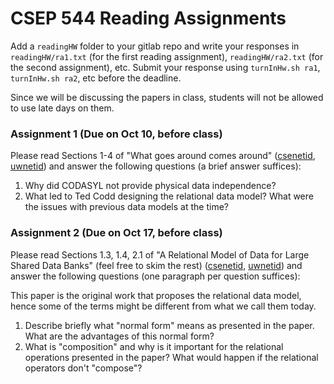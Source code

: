 # CSEP 544 Reading Assignments

Add a `readingHW` folder to your gitlab repo and write your responses in 
`readingHW/ra1.txt` (for the first reading assignment), `readingHW/ra2.txt` 
(for the second assignment), etc. 
Submit your response using `turnInHw.sh ra1`, `turnInHw.sh ra2`, etc before
the deadline.

Since we will be discussing the papers in class, students will not be allowed
to use late days on them.

### Assignment 1 (Due on Oct 10, before class)
<a name="ra1"></a>

Please read Sections 1-4 of "What goes around comes around" 
([csenetid](https://courses.cs.washington.edu/courses/csep544/17au/csenetid/goes-around.pdf), 
[uwnetid](https://courses.cs.washington.edu/courses/csep544/17au/uwnetid/goes-around.pdf)) and answer the 
following questions (a brief answer suffices):

1. Why did CODASYL not provide physical data independence?
2. What led to Ted Codd designing the relational data model? What were the issues with previous data models
at the time?


### Assignment 2 (Due on Oct 17, before class)

Please read Sections 1.3, 1.4, 2.1 of "A Relational Model of Data for Large Shared Data Banks"
(feel free to skim the rest)
([csenetid](https://courses.cs.washington.edu/courses/csep544/17au/csenetid/codd.pdf), 
[uwnetid](https://courses.cs.washington.edu/courses/csep544/17au/uwnetid/codd.pdf)) and answer the 
following questions (one paragraph per question suffices):

This paper is the original work that proposes the relational data model, hence some of the terms
might be different from what we call them today.

1. Describe briefly what "normal form" means as presented in the paper. 
What are the advantages of this normal form?
2. What is "composition" and why is it important for the relational operations presented in the paper? What would happen if the relational operators don't "compose"?
